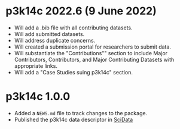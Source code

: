 
# p3k14c 2022.6 (9 June 2022)
* Will add a .bib file with all contributing datasets.
* Will add submitted datasets.
* Will address duplicate concerns.
* Will created a submission portal for researchers to submit data.
* Will substantiate the "Contributions"" section to include Major Contributors, Contributors, and Major Contributing Datasets with appropriate links.
* Will add a "Case Studies suing p3k14c" section.

# p3k14c 1.0.0
* Added a `NEWS.md` file to track changes to the package.
* Published the p3k14c data descriptor in [SciData](https://www.nature.com/articles/s41597-022-01118-7)

